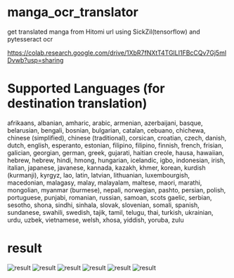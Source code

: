 # manga_ocr_translator
 get translated manga from Hitomi url using SickZil(tensorflow) and pytesseract ocr
 
https://colab.research.google.com/drive/1XbR7fNXtT4TGlLI1FBcCQv7Gj5mlDvwb?usp=sharing

# Supported Languages (for destination translation)
afrikaans, albanian, amharic, arabic, armenian, azerbaijani, basque, belarusian, bengali, bosnian, bulgarian, catalan, cebuano, chichewa, chinese (simplified), chinese (traditional), corsican, croatian, czech, danish, dutch, english, esperanto, estonian, filipino, filipino, finnish, french, frisian, galician, georgian, german, greek, gujarati, haitian creole, hausa, hawaiian, hebrew, hebrew, hindi, hmong, hungarian, icelandic, igbo, indonesian, irish, italian, japanese, javanese, kannada, kazakh, khmer, korean, kurdish (kurmanji), kyrgyz, lao, latin, latvian, lithuanian, luxembourgish, macedonian, malagasy, malay, malayalam, maltese, maori, marathi, mongolian, myanmar (burmese), nepali, norwegian, pashto, persian, polish, portuguese, punjabi, romanian, russian, samoan, scots gaelic, serbian, sesotho, shona, sindhi, sinhala, slovak, slovenian, somali, spanish, sundanese, swahili, swedish, tajik, tamil, telugu, thai, turkish, ukrainian, urdu, uzbek, vietnamese, welsh, xhosa, yiddish, yoruba, zulu

# result
![result](doc/result1.png)
![result](doc/result2.png)
![result](doc/result3.png)
![result](doc/result4.png)
![result](doc/result5.png)
![result](doc/result6.png)

